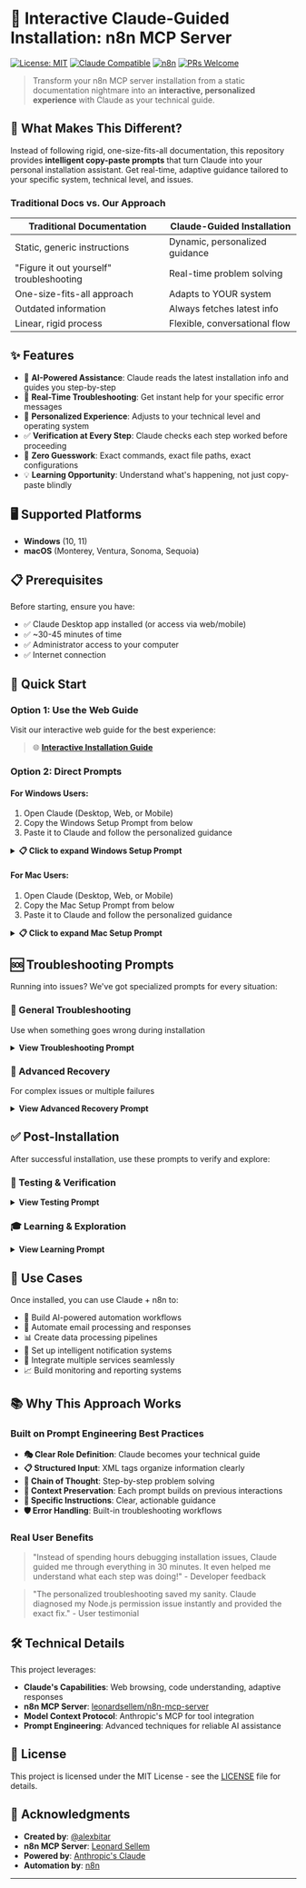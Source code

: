 # 🚀 Interactive Claude-Guided Installation: n8n MCP Server

[![License: MIT](https://img.shields.io/badge/License-MIT-yellow.svg)](https://opensource.org/licenses/MIT)
[![Claude Compatible](https://img.shields.io/badge/Claude-Compatible-purple)](https://claude.ai)
[![n8n](https://img.shields.io/badge/n8n-Automation-orange)](https://n8n.io)
[![PRs Welcome](https://img.shields.io/badge/PRs-welcome-brightgreen.svg)](http://makeapullrequest.com)

> Transform your n8n MCP server installation from a static documentation nightmare into an **interactive, personalized experience** with Claude as your technical guide.

## 🎯 What Makes This Different?

Instead of following rigid, one-size-fits-all documentation, this repository provides **intelligent copy-paste prompts** that turn Claude into your personal installation assistant. Get real-time, adaptive guidance tailored to your specific system, technical level, and issues.

### Traditional Docs vs. Our Approach

| Traditional Documentation | Claude-Guided Installation |
|--------------------------|---------------------------|
| Static, generic instructions | Dynamic, personalized guidance |
| "Figure it out yourself" troubleshooting | Real-time problem solving |
| One-size-fits-all approach | Adapts to YOUR system |
| Outdated information | Always fetches latest info |
| Linear, rigid process | Flexible, conversational flow |

## ✨ Features

- 🤖 **AI-Powered Assistance**: Claude reads the latest installation info and guides you step-by-step
- 🔧 **Real-Time Troubleshooting**: Get instant help for your specific error messages
- 🎯 **Personalized Experience**: Adjusts to your technical level and operating system
- ✅ **Verification at Every Step**: Claude checks each step worked before proceeding
- 🚀 **Zero Guesswork**: Exact commands, exact file paths, exact configurations
- 💡 **Learning Opportunity**: Understand what's happening, not just copy-paste blindly

## 🖥️ Supported Platforms

- **Windows** (10, 11)
- **macOS** (Monterey, Ventura, Sonoma, Sequoia)

## 📋 Prerequisites

Before starting, ensure you have:
- ✅ Claude Desktop app installed (or access via web/mobile)
- ✅ ~30-45 minutes of time
- ✅ Administrator access to your computer
- ✅ Internet connection

## 🚀 Quick Start

### Option 1: Use the Web Guide
Visit our interactive web guide for the best experience:
> 🌐 **[Interactive Installation Guide](https://interactive-claude-guided-installat.vercel.app/)**

### Option 2: Direct Prompts

#### For Windows Users:
1. Open Claude (Desktop, Web, or Mobile)
2. Copy the Windows Setup Prompt from below
3. Paste it to Claude and follow the personalized guidance

<details>
<summary><b>📋 Click to expand Windows Setup Prompt</b></summary>

```xml
<task>
I need to install the n8n MCP (Model Context Protocol) server to work with Claude Desktop on Windows. I want you to be my personal technical guide through this entire process.

Please start by reading the latest installation information from this GitHub repository: https://github.com/leonardsellem/n8n-mcp-server

<requirements>
- Guide me step-by-step for Windows
- Check if each step worked before moving to the next
- Help me troubleshoot any issues
- Explain what each step does in plain English
- Ask me to confirm each step before proceeding
</requirements>

<my_system>
Operating System: Windows
Technical Level: [Tell me: Are you comfortable with command line? Scale 1-10]
Current n8n setup: [Tell me: Do you have n8n running? If yes, where? (localhost:5678, cloud, etc.)]
</my_system>
</task>

First, please:
1. Fetch the latest info from the GitHub repository
2. Tell me what we're going to install and why
3. Check what I need to have ready
4. Start with step 1: Node.js installation

Guide me through each step one at a time, and ask me to tell you the result before moving forward.
```
</details>

#### For Mac Users:
1. Open Claude (Desktop, Web, or Mobile)
2. Copy the Mac Setup Prompt from below
3. Paste it to Claude and follow the personalized guidance

<details>
<summary><b>📋 Click to expand Mac Setup Prompt</b></summary>

```xml
<task>
I need to install the n8n MCP (Model Context Protocol) server to work with Claude Desktop on Mac. I want you to be my personal technical guide through this entire process.

Please start by reading the latest installation information from this GitHub repository: https://github.com/leonardsellem/n8n-mcp-server

<requirements>
- Guide me step-by-step for macOS
- Check if each step worked before moving to the next
- Help me troubleshoot any issues
- Explain what each step does in plain English
- Ask me to confirm each step before proceeding
</requirements>

<my_system>
Operating System: macOS [Tell me: What version? Check Apple Menu > About This Mac]
Technical Level: [Tell me: Are you comfortable with Terminal? Scale 1-10]
Current n8n setup: [Tell me: Do you have n8n running? If yes, where? (localhost:5678, cloud, etc.)]
</my_system>
</task>

First, please:
1. Fetch the latest info from the GitHub repository
2. Tell me what we're going to install and why
3. Check what I need to have ready
4. Start with step 1: Node.js installation

Guide me through each step one at a time, and ask me to tell you the result before moving forward.
```
</details>

## 🆘 Troubleshooting Prompts

Running into issues? We've got specialized prompts for every situation:

### 🔧 General Troubleshooting
Use when something goes wrong during installation

<details>
<summary><b>View Troubleshooting Prompt</b></summary>

```xml
<troubleshooting>
I'm having an issue during the n8n MCP server installation.

<current_situation>
[Describe exactly what happened - what command you ran, what error you got, etc.]
</current_situation>

<system_info>
Operating System: [Your OS and version]
What I was trying to do: [Describe the specific step]
Error message: [Copy the exact error message if any]
</system_info>

Please help me:
1. Diagnose what went wrong
2. Provide the specific solution for my situation  
3. Give me the exact commands to run
4. Verify the fix worked before continuing
5. Continue with the installation from where we left off
</troubleshooting>
```
</details>

### 🎯 Advanced Recovery
For complex issues or multiple failures

<details>
<summary><b>View Advanced Recovery Prompt</b></summary>

```xml
<advanced_help>
I need comprehensive help with my n8n MCP server setup. Multiple things might be wrong.

<full_situation>
Operating System: [Windows/Mac + version]
Installation method used: [npm global install / from source / other]
Current issue: [Describe the main problem]

What's working:
- [List anything that IS working]

What's not working:  
- [List everything that's broken or not responding]

Error messages:
- [Include ALL error messages you're seeing]

What I've tried:
- [List any troubleshooting steps you've already attempted]
</full_situation>

I need you to:
1. Read the latest GitHub repository info to get current best practices
2. Diagnose ALL the issues systematically  
3. Give me a complete recovery plan
4. Walk through each fix step-by-step
5. Test each component individually
6. Get everything working together
</advanced_help>
```
</details>

## ✅ Post-Installation

After successful installation, use these prompts to verify and explore:

### 🧪 Testing & Verification
<details>
<summary><b>View Testing Prompt</b></summary>

```xml
<verification>
I want to thoroughly test my n8n MCP server installation with Claude Desktop.

<setup_details>
Operating System: [Your OS]
Installation complete: Yes
Configuration file: Created and saved
Claude Desktop: Restarted after config changes
</setup_details>

Please help me:
1. Test the basic connection between Claude and n8n
2. Verify I can list my n8n workflows  
3. Test creating a simple workflow through Claude
4. Check that API permissions are working correctly
5. Give me example commands to try
6. Show me what successful responses should look like
</verification>
```
</details>

### 🎓 Learning & Exploration
<details>
<summary><b>View Learning Prompt</b></summary>

```xml
<exploration>
My n8n MCP server is working! I want to learn what I can do with this powerful combination.

<my_interests>
I'm particularly interested in: [automation areas]
My technical level: [Beginner/Intermediate/Advanced]
My n8n experience: [New/Some/Advanced]
</my_interests>

Please help me:
1. Understand key capabilities
2. Show practical examples
3. Teach useful commands
4. Give automation project ideas
5. Explain best practices
6. Provide starter workflows
</exploration>
```
</details>

## 🎯 Use Cases

Once installed, you can use Claude + n8n to:
- 🤖 Build AI-powered automation workflows
- 📧 Automate email processing and responses
- 📊 Create data processing pipelines
- 🔔 Set up intelligent notification systems
- 🔄 Integrate multiple services seamlessly
- 📈 Build monitoring and reporting systems

## 📚 Why This Approach Works

### Built on Prompt Engineering Best Practices

- **🎭 Clear Role Definition**: Claude becomes your technical guide
- **📋 Structured Input**: XML tags organize information clearly
- **🧠 Chain of Thought**: Step-by-step problem solving
- **🔄 Context Preservation**: Each prompt builds on previous interactions
- **🎯 Specific Instructions**: Clear, actionable guidance
- **🛡️ Error Handling**: Built-in troubleshooting workflows

### Real User Benefits

> "Instead of spending hours debugging installation issues, Claude guided me through everything in 30 minutes. It even helped me understand what each step was doing!" - Developer feedback

> "The personalized troubleshooting saved my sanity. Claude diagnosed my Node.js permission issue instantly and provided the exact fix." - User testimonial

## 🛠️ Technical Details

This project leverages:
- **Claude's Capabilities**: Web browsing, code understanding, adaptive responses
- **n8n MCP Server**: [leonardsellem/n8n-mcp-server](https://github.com/leonardsellem/n8n-mcp-server)
- **Model Context Protocol**: Anthropic's MCP for tool integration
- **Prompt Engineering**: Advanced techniques for reliable AI assistance

## 📄 License

This project is licensed under the MIT License - see the [LICENSE](LICENSE) file for details.

## 🙏 Acknowledgments

- **Created by**: [@alexbitar](https://instagram.com/alexbitar)
- **n8n MCP Server**: [Leonard Sellem](https://github.com/leonardsellem)
- **Powered by**: [Anthropic's Claude](https://claude.ai)
- **Automation by**: [n8n](https://n8n.io)

---

<div align="center">

</div>
